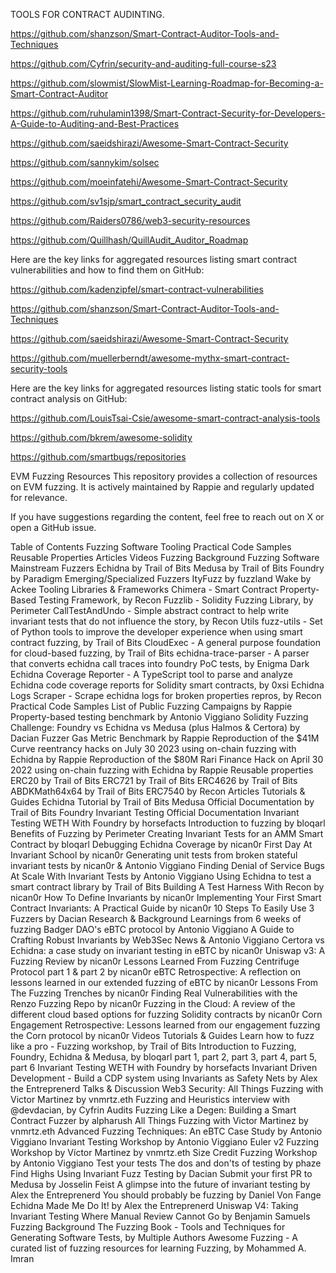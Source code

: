 TOOLS FOR CONTRACT AUDINTING.

https://github.com/shanzson/Smart-Contract-Auditor-Tools-and-Techniques

https://github.com/Cyfrin/security-and-auditing-full-course-s23

https://github.com/slowmist/SlowMist-Learning-Roadmap-for-Becoming-a-Smart-Contract-Auditor

https://github.com/ruhulamin1398/Smart-Contract-Security-for-Developers-A-Guide-to-Auditing-and-Best-Practices

https://github.com/saeidshirazi/Awesome-Smart-Contract-Security

https://github.com/sannykim/solsec

https://github.com/moeinfatehi/Awesome-Smart-Contract-Security

https://github.com/sv1sjp/smart_contract_security_audit

https://github.com/Raiders0786/web3-security-resources

https://github.com/Quillhash/QuillAudit_Auditor_Roadmap


Here are the key links for aggregated resources listing smart contract vulnerabilities and how to find them on GitHub:

https://github.com/kadenzipfel/smart-contract-vulnerabilities

https://github.com/shanzson/Smart-Contract-Auditor-Tools-and-Techniques

https://github.com/saeidshirazi/Awesome-Smart-Contract-Security

https://github.com/muellerberndt/awesome-mythx-smart-contract-security-tools


Here are the key links for aggregated resources listing static tools for smart contract analysis on GitHub:

https://github.com/LouisTsai-Csie/awesome-smart-contract-analysis-tools

https://github.com/bkrem/awesome-solidity

https://github.com/smartbugs/repositories


EVM Fuzzing Resources
This repository provides a collection of resources on EVM fuzzing. It is actively maintained by Rappie and regularly updated for relevance.

If you have suggestions regarding the content, feel free to reach out on X or open a GitHub issue.

Table of Contents
Fuzzing Software
Tooling
Practical Code Samples
Reusable Properties
Articles
Videos
Fuzzing Background
Fuzzing Software
Mainstream Fuzzers
Echidna by Trail of Bits
Medusa by Trail of Bits
Foundry by Paradigm
Emerging/Specialized Fuzzers
ItyFuzz by fuzzland
Wake by Ackee
Tooling
Libraries & Frameworks
Chimera - Smart Contract Property-Based Testing Framework, by Recon
Fuzzlib - Solidity Fuzzing Library, by Perimeter
CallTestAndUndo - Simple abstract contract to help write invariant tests that do not influence the story, by Recon
Utils
fuzz-utils - Set of Python tools to improve the developer experience when using smart contract fuzzing, by Trail of Bits
CloudExec - A general purpose foundation for cloud-based fuzzing, by Trail of Bits
echidna-trace-parser - A parser that converts echidna call traces into foundry PoC tests, by Enigma Dark
Echidna Coverage Reporter - A TypeScript tool to parse and analyze Echidna code coverage reports for Solidity smart contracts, by 0xsi
Echidna Logs Scraper - Scrape echidna logs for broken properties repros, by Recon
Practical Code Samples
List of Public Fuzzing Campaigns by Rappie
Property-based testing benchmark by Antonio Viggiano
Solidity Fuzzing Challenge: Foundry vs Echidna vs Medusa (plus Halmos & Certora) by Dacian
Fuzzer Gas Metric Benchmark by Rappie
Reproduction of the $41M Curve reentrancy hacks on July 30 2023 using on-chain fuzzing with Echidna by Rappie
Reproduction of the $80M Rari Finance Hack on April 30 2022 using on-chain fuzzing with Echidna by Rappie
Reusable properties
ERC20 by Trail of Bits
ERC721 by Trail of Bits
ERC4626 by Trail of Bits
ABDKMath64x64 by Trail of Bits
ERC7540 by Recon
Articles
Tutorials & Guides
Echidna Tutorial by Trail of Bits
Medusa Official Documentation by Trail of Bits
Foundry Invariant Testing Official Documentation
Invariant Testing WETH With Foundry by horsefacts
Introduction to fuzzing by bloqarl
Benefits of Fuzzing by Perimeter
Creating Invariant Tests for an AMM Smart Contract by bloqarl
Debugging Echidna Coverage by nican0r
First Day At Invariant School by nican0r
Generating unit tests from broken stateful invariant tests by nican0r & Antonio Viggiano
Finding Denial of Service Bugs At Scale With Invariant Tests by Antonio Viggiano
Using Echidna to test a smart contract library by Trail of Bits
Building A Test Harness With Recon by nican0r
How To Define Invariants by nican0r
Implementing Your First Smart Contract Invariants: A Practical Guide by nican0r
10 Steps To Easily Use 3 Fuzzers by Dacian
Research & Background
Learnings from 6 weeks of fuzzing Badger DAO's eBTC protocol by Antonio Viggiano
A Guide to Crafting Robust Invariants by Web3Sec News & Antonio Viggiano
Certora vs Echidna: a case study on invariant testing in eBTC by nican0r
Uniswap v3: A Fuzzing Review by nican0r
Lessons Learned From Fuzzing Centrifuge Protocol part 1 & part 2 by nican0r
eBTC Retrospective: A reflection on lessons learned in our extended fuzzing of eBTC by nican0r
Lessons From The Fuzzing Trenches by nican0r
Finding Real Vulnerabilities with the Renzo Fuzzing Repo by nican0r
Fuzzing in the Cloud: A review of the different cloud based options for fuzzing Solidity contracts by nican0r
Corn Engagement Retrospective: Lessons learned from our engagement fuzzing the Corn protocol by nican0r
Videos
Tutorials & Guides
Learn how to fuzz like a pro - Fuzzing workshop, by Trail of Bits
Introduction to Fuzzing, Foundry, Echidna & Medusa, by bloqarl
part 1, part 2, part 3, part 4, part 5, part 6
Invariant Testing WETH with Foundry by horsefacts
Invariant Driven Development - Build a CDP system using Invariants as Safety Nets by Alex the Entreprenerd
Talks & Discussion
Web3 Security: All Things Fuzzing with Victor Martinez by vnmrtz.eth
Fuzzing and Heuristics interview with @devdacian, by Cyfrin Audits
Fuzzing Like a Degen: Building a Smart Contract Fuzzer by alpharush
All Things Fuzzing with Victor Martinez by vnmrtz.eth
Advanced Fuzzing Techniques: An eBTC Case Study by Antonio Viggiano
Invariant Testing Workshop by Antonio Viggiano
Euler v2 Fuzzing Workshop by Víctor Martinez by vnmrtz.eth
Size Credit Fuzzing Workshop by Antonio Viggiano
Test your tests The dos and don'ts of testing by phaze
Find Highs Using Invariant Fuzz Testing by Dacian
Submit your first PR to Medusa by Josselin Feist
A glimpse into the future of invariant testing by Alex the Entreprenerd
You should probably be fuzzing by Daniel Von Fange
Echidna Made Me Do It! by Alex the Entreprenerd
Uniswap V4: Taking Invariant Testing Where Manual Review Cannot Go by Benjamin Samuels
Fuzzing Background
The Fuzzing Book - Tools and Techniques for Generating Software Tests, by Multiple Authors
Awesome Fuzzing - A curated list of fuzzing resources for learning Fuzzing, by Mohammed A. Imran
